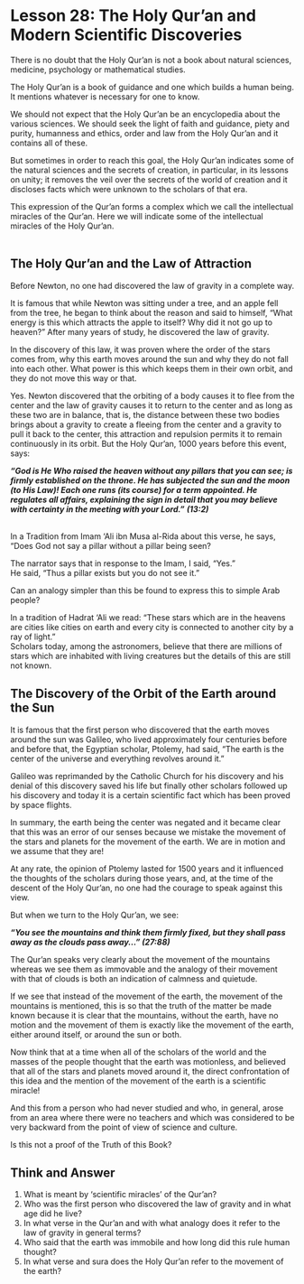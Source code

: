 Lesson 28: The Holy Qur’an and Modern Scientific Discoveries
============================================================

There is no doubt that the Holy Qur’an is not a book about natural
sciences, medicine, psychology or mathematical studies.

The Holy Qur’an is a book of guidance and one which builds a human
being. It mentions whatever is necessary for one to know.

We should not expect that the Holy Qur’an be an encyclopedia about the
various sciences. We should seek the light of faith and guidance, piety
and purity, humanness and ethics, order and law from the Holy Qur’an and
it contains all of these.

But sometimes in order to reach this goal, the Holy Qur’an indicates
some of the natural sciences and the secrets of creation, in particular,
in its lessons on unity; it removes the veil over the secrets of the
world of creation and it discloses facts which were unknown to the
scholars of that era.

This expression of the Qur’an forms a complex which we call the
intellectual miracles of the Qur’an. Here we will indicate some of the
intellectual miracles of the Holy Qur’an.  
  

The Holy Qur’an and the Law of Attraction
-----------------------------------------

Before Newton, no one had discovered the law of gravity in a complete
way.

It is famous that while Newton was sitting under a tree, and an apple
fell from the tree, he began to think about the reason and said to
himself, “What energy is this which attracts the apple to itself? Why
did it not go up to heaven?” After many years of study, he discovered
the law of gravity.

In the discovery of this law, it was proven where the order of the stars
comes from, why this earth moves around the sun and why they do not fall
into each other. What power is this which keeps them in their own orbit,
and they do not move this way or that.

Yes. Newton discovered that the orbiting of a body causes it to flee
from the center and the law of gravity causes it to return to the center
and as long as these two are in balance, that is, the distance between
these two bodies brings about a gravity to create a fleeing from the
center and a gravity to pull it back to the center, this attraction and
repulsion permits it to remain continuously in its orbit. But the Holy
Qur’an, 1000 years before this event, says:

***“God is He Who raised the heaven without any pillars that you can
see; is firmly established on the throne. He has subjected the sun and
the moon (to His Law)! Each one runs (its course) for a term appointed.
He regulates all affairs, explaining the sign in detail that you may
believe with certainty in the meeting with your Lord.”*** ***(13:2)***  
  

In a Tradition from Imam ‘Ali ibn Musa al-Rida about this verse, he
says, “Does God not say a pillar without a pillar being seen?

The narrator says that in response to the Imam, I said, “Yes.”  
 He said, “Thus a pillar exists but you do not see it.”

Can an analogy simpler than this be found to express this to simple Arab
people?

In a tradition of Hadrat ‘Ali we read: “These stars which are in the
heavens are cities like cities on earth and every city is connected to
another city by a ray of light.”  
 Scholars today, among the astronomers, believe that there are millions
of stars which are inhabited with living creatures but the details of
this are still not known.

The Discovery of the Orbit of the Earth around the Sun
------------------------------------------------------

It is famous that the first person who discovered that the earth moves
around the sun was Galileo, who lived approximately four centuries
before and before that, the Egyptian scholar, Ptolemy, had said, “The
earth is the center of the universe and everything revolves around it.”

Galileo was reprimanded by the Catholic Church for his discovery and his
denial of this discovery saved his life but finally other scholars
followed up his discovery and today it is a certain scientific fact
which has been proved by space flights.

In summary, the earth being the center was negated and it became clear
that this was an error of our senses because we mistake the movement of
the stars and planets for the movement of the earth. We are in motion
and we assume that they are!

At any rate, the opinion of Ptolemy lasted for 1500 years and it
influenced the thoughts of the scholars during those years, and, at the
time of the descent of the Holy Qur’an, no one had the courage to speak
against this view.

But when we turn to the Holy Qur’an, we see:

***“You see the mountains and think them firmly fixed, but they shall
pass away as the clouds pass away...” (27:88)***

The Qur’an speaks very clearly about the movement of the mountains
whereas we see them as immovable and the analogy of their movement with
that of clouds is both an indication of calmness and quietude.

If we see that instead of the movement of the earth, the movement of the
mountains is mentioned, this is so that the truth of the matter be made
known because it is clear that the mountains, without the earth, have no
motion and the movement of them is exactly like the movement of the
earth, either around itself, or around the sun or both.

Now think that at a time when all of the scholars of the world and the
masses of the people thought that the earth was motionless, and believed
that all of the stars and planets moved around it, the direct
confrontation of this idea and the mention of the movement of the earth
is a scientific miracle!

And this from a person who had never studied and who, in general, arose
from an area where there were no teachers and which was considered to be
very backward from the point of view of science and culture.

Is this not a proof of the Truth of this Book?

Think and Answer
----------------

1. What is meant by ‘scientific miracles’ of the Qur’an?  
 2. Who was the first person who discovered the law of gravity and in
what age did he live?  
 3. In what verse in the Qur’an and with what analogy does it refer to
the law of gravity in general terms?  
 4. Who said that the earth was immobile and how long did this rule
human thought?  
 5. In what verse and sura does the Holy Qur’an refer to the movement of
the earth?


